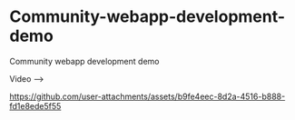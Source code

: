 # Community-webapp-development-demo
Community webapp development demo

Video -->

https://github.com/user-attachments/assets/b9fe4eec-8d2a-4516-b888-fd1e8ede5f55

